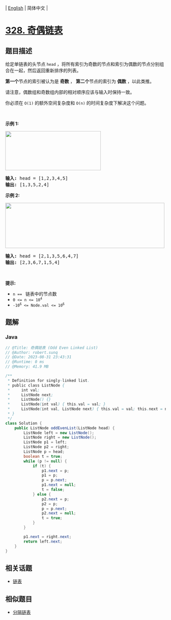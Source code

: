 
| [English](README_EN.md) | 简体中文 |

# [328. 奇偶链表](https://leetcode.cn//problems/odd-even-linked-list/)

## 题目描述

<p>给定单链表的头节点&nbsp;<code>head</code>&nbsp;，将所有索引为奇数的节点和索引为偶数的节点分别组合在一起，然后返回重新排序的列表。</p>

<p><strong>第一个</strong>节点的索引被认为是 <strong>奇数</strong> ， <strong>第二个</strong>节点的索引为&nbsp;<strong>偶数</strong> ，以此类推。</p>

<p>请注意，偶数组和奇数组内部的相对顺序应该与输入时保持一致。</p>

<p>你必须在&nbsp;<code>O(1)</code>&nbsp;的额外空间复杂度和&nbsp;<code>O(n)</code>&nbsp;的时间复杂度下解决这个问题。</p>

<p>&nbsp;</p>

<p><strong>示例 1:</strong></p>

<p><img src="https://assets.leetcode.com/uploads/2021/03/10/oddeven-linked-list.jpg" style="height: 123px; width: 300px;" /></p>

<pre>
<strong>输入: </strong>head = [1,2,3,4,5]
<strong>输出:</strong>&nbsp;[1,3,5,2,4]</pre>

<p><strong>示例 2:</strong></p>

<p><img src="https://assets.leetcode.com/uploads/2021/03/10/oddeven2-linked-list.jpg" style="height: 142px; width: 500px;" /></p>

<pre>
<strong>输入:</strong> head = [2,1,3,5,6,4,7]
<strong>输出:</strong> [2,3,6,7,1,5,4]</pre>

<p>&nbsp;</p>

<p><strong>提示:</strong></p>

<ul>
	<li><code>n ==&nbsp;</code> 链表中的节点数</li>
	<li><code>0 &lt;= n &lt;= 10<sup>4</sup></code></li>
	<li><code>-10<sup>6</sup>&nbsp;&lt;= Node.val &lt;= 10<sup>6</sup></code></li>
</ul>


## 题解


### Java

```Java
// @Title: 奇偶链表 (Odd Even Linked List)
// @Author: robert.sunq
// @Date: 2023-08-31 23:43:31
// @Runtime: 0 ms
// @Memory: 41.9 MB

/**
 * Definition for singly-linked list.
 * public class ListNode {
 *     int val;
 *     ListNode next;
 *     ListNode() {}
 *     ListNode(int val) { this.val = val; }
 *     ListNode(int val, ListNode next) { this.val = val; this.next = next; }
 * }
 */
class Solution {
    public ListNode oddEvenList(ListNode head) {
        ListNode left = new ListNode();
        ListNode right = new ListNode();
        ListNode p1 = left;
        ListNode p2 = right;
        ListNode p = head;
        boolean t = true;
        while (p != null) {
            if (t) {
                p1.next = p;
                p1 = p;
                p = p.next;
                p1.next = null;
                t = false;
            } else {
                p2.next = p;
                p2 = p;
                p = p.next;
                p2.next = null;
                t = true;
            }
        }

        p1.next = right.next;
        return left.next;
    }
}
```



## 相关话题

- [链表](https://leetcode.cn//tag/linked-list)

## 相似题目


- [分隔链表](../split-linked-list-in-parts/README.md)
